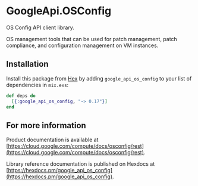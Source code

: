 # GoogleApi.OSConfig

OS Config API client library.

OS management tools that can be used for patch management, patch compliance, and configuration management on VM instances.

## Installation

Install this package from [Hex](https://hex.pm) by adding
`google_api_os_config` to your list of dependencies in `mix.exs`:

```elixir
def deps do
  [{:google_api_os_config, "~> 0.17"}]
end
```

## For more information

Product documentation is available at [https://cloud.google.com/compute/docs/osconfig/rest](https://cloud.google.com/compute/docs/osconfig/rest).

Library reference documentation is published on Hexdocs at
[https://hexdocs.pm/google_api_os_config](https://hexdocs.pm/google_api_os_config).
